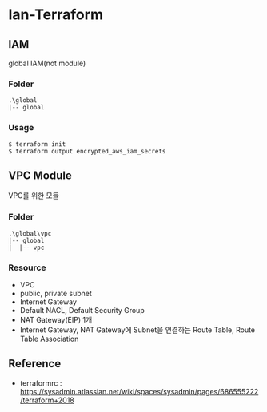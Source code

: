 # Ian-Terraform

## IAM
global IAM(not module)
### Folder
```
.\global
|-- global
```
### Usage
```
$ terraform init
$ terraform output encrypted_aws_iam_secrets
```


## VPC Module
VPC를 위한 모듈
### Folder
```
.\global\vpc
|-- global
|  |-- vpc
```
### Resource
* VPC
* public, private subnet
* Internet Gateway
* Default NACL, Default Security Group
* NAT Gateway(EIP) 1개
* Internet Gateway, NAT Gateway에 Subnet을 연결하는 Route Table, Route Table Association 

## Reference
* terraformrc : https://sysadmin.atlassian.net/wiki/spaces/sysadmin/pages/686555222/terraform+2018
